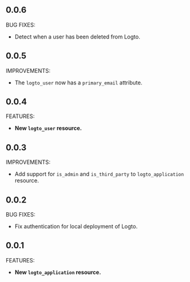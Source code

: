 ## 0.0.6

BUG FIXES:

- Detect when a user has been deleted from Logto.

## 0.0.5

IMPROVEMENTS:

- The `logto_user` now has a `primary_email` attribute.

## 0.0.4

FEATURES:

- **New `logto_user` resource.**

## 0.0.3

IMPROVEMENTS:

- Add support for `is_admin` and `is_third_party` to `logto_application` resource.

## 0.0.2

BUG FIXES:

- Fix authentication for local deployment of Logto.

## 0.0.1

FEATURES:

- **New `logto_application` resource.**

